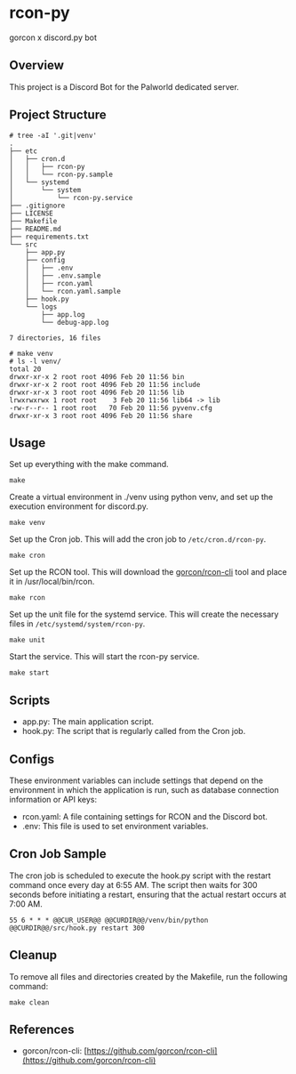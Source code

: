# rcon-py

gorcon x discord.py bot

## Overview

This project is a Discord Bot for the Palworld dedicated server.

## Project Structure

```
# tree -aI '.git|venv'
.
├── etc
│   ├── cron.d
│   │   ├── rcon-py
│   │   └── rcon-py.sample
│   └── systemd
│       └── system
│           └── rcon-py.service
├── .gitignore
├── LICENSE
├── Makefile
├── README.md
├── requirements.txt
└── src
    ├── app.py
    ├── config
    │   ├── .env
    │   ├── .env.sample
    │   ├── rcon.yaml
    │   └── rcon.yaml.sample
    ├── hook.py
    └── logs
        ├── app.log
        └── debug-app.log

7 directories, 16 files

# make venv
# ls -l venv/
total 20
drwxr-xr-x 2 root root 4096 Feb 20 11:56 bin
drwxr-xr-x 2 root root 4096 Feb 20 11:56 include
drwxr-xr-x 3 root root 4096 Feb 20 11:56 lib
lrwxrwxrwx 1 root root    3 Feb 20 11:56 lib64 -> lib
-rw-r--r-- 1 root root   70 Feb 20 11:56 pyvenv.cfg
drwxr-xr-x 3 root root 4096 Feb 20 11:56 share
```

## Usage

Set up everything with the make command.

```
make
```

Create a virtual environment in ./venv using python venv, and set up the execution environment for discord.py.

```
make venv
```

Set up the Cron job. This will add the cron job to `/etc/cron.d/rcon-py`.

```
make cron
```

Set up the RCON tool. This will download the [gorcon/rcon-cli](https://github.com/gorcon/rcon-cli) tool and place it in /usr/local/bin/rcon.

```
make rcon
```

Set up the unit file for the systemd service. This will create the necessary files in `/etc/systemd/system/rcon-py`.

```
make unit
```

Start the service. This will start the rcon-py service.

```
make start
```

## Scripts

- app.py: The main application script.
- hook.py: The script that is regularly called from the Cron job.

## Configs

These environment variables can include settings that depend on the environment in which the application is run, such as database connection information or API keys:

- rcon.yaml: A file containing settings for RCON and the Discord bot.
- .env: This file is used to set environment variables.

## Cron Job Sample

The cron job is scheduled to execute the hook.py script with the restart command once every day at 6:55 AM. The script then waits for 300 seconds before initiating a restart, ensuring that the actual restart occurs at 7:00 AM.

```
55 6 * * * @@CUR_USER@@ @@CURDIR@@/venv/bin/python @@CURDIR@@/src/hook.py restart 300
```

## Cleanup

To remove all files and directories created by the Makefile, run the following command:

```
make clean
```

## References

- gorcon/rcon-cli: [https://github.com/gorcon/rcon-cli](https://github.com/gorcon/rcon-cli)
